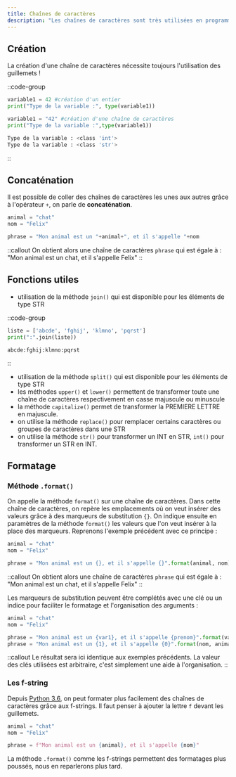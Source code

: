 ```yaml
---
title: Chaînes de caractères
description: "Les chaînes de caractères sont très utilisées en programmation. En Python, plusieurs fonctions permettent de faciliter la manipulation de ces objets."
---
```


## Création

La création d'une chaîne de caractères nécessite toujours l'utilisation des guillemets !

::code-group

```python [exemple.py]
variable1 = 42 #création d'un entier
print("Type de la variable :", type(variable1))

variable1 = "42" #création d'une chaîne de caractères
print("Type de la variable :",type(variable1))
```

```bash [résultat.terminal]
Type de la variable : <class 'int'>
Type de la variable : <class 'str'>
```

::

## Concaténation

Il est possible de coller des chaînes de caractères les unes aux autres grâce à l'opérateur `+`, on parle de **concaténation**.

```py [concaténation.py]
animal = "chat"
nom = "Felix"

phrase = "Mon animal est un "+animal+", et il s'appelle "+nom
```

::callout
On obtient alors une chaîne de caractères `phrase` qui est égale à :  
"Mon animal est un chat, et il s'appelle Felix"
::

## Fonctions utiles

- utilisation de la méthode `join()` qui est disponible pour les éléments de type STR

::code-group

```py [exemple.py]
liste = ['abcde', 'fghij', 'klmno', 'pqrst']
print(":".join(liste))
```

```[résultat.terminal]
abcde:fghij:klmno:pqrst
```

::

- utilisation de la méthode `split()` qui est disponible pour les éléments de type STR
- les méthodes `upper()` et `lower()` permettent de transformer toute une chaîne de caractères respectivement en casse majuscule ou minuscule
- la méthode `capitalize()` permet de transformer la PREMIERE LETTRE en majuscule.
- on utilise la méthode `replace()` pour remplacer certains caractères ou groupes de caractères dans une STR
- on utilise la méthode `str()` pour transformer un INT en STR, `int()` pour transformer un STR en INT.

## Formatage

### Méthode `.format()`

On appelle la méthode `format()` sur une chaîne de caractères. Dans cette chaîne de caractères, on repère les emplacements où on veut insérer des valeurs grâce à des marqueurs de substitution `{}`.
On indique ensuite en paramètres de la méthode `format()` les valeurs que l'on veut insérer à la place des marqueurs. Reprenons l'exemple précédent avec ce principe :

```py
animal = "chat"
nom = "Felix"

phrase = "Mon animal est un {}, et il s'appelle {}".format(animal, nom)
```

::callout
On obtient alors une chaîne de caractères `phrase` qui est égale à :  
"Mon animal est un chat, et il s'appelle Felix"
::

Les marqueurs de substitution peuvent être complétés avec une clé ou un indice pour faciliter le formatage et l'organisation des arguments :

```py
animal = "chat"
nom = "Felix"

phrase = "Mon animal est un {var1}, et il s'appelle {prenom}".format(var1=animal, prenom=nom)
phrase = "Mon animal est un {1}, et il s'appelle {0}".format(nom, animal)
```

::callout
Le résultat sera ici identique aux exemples précédents. La valeur des clés utilisées est arbitraire, c'est simplement une aide à l'organisation.
::

### Les f-string

Depuis [Python 3.6](https://docs.python.org/fr/3/whatsnew/3.6.html), on peut formater plus facilement des chaînes de caractères grâce aux f-strings. Il faut penser à ajouter la lettre `f` devant les guillemets.

```py [exemple de f-strings]
animal = "chat"
nom = "Felix"

phrase = f"Mon animal est un {animal}, et il s'appelle {nom}"
```

La méthode `.format()` comme les f-strings permettent des formatages plus poussés, nous en reparlerons plus tard.

